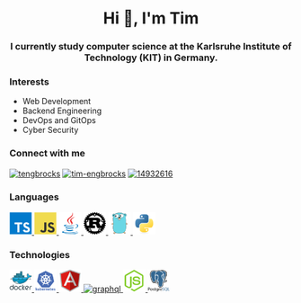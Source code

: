 <h1 align="center">Hi 👋, I'm Tim</h1>
<h3 align="center">I currently study computer science at the Karlsruhe Institute of Technology (KIT) in Germany.</h3>

<h3 algin="left">Interests</h3>
<p align="left">
  <ul>
    <li>Web Development</li>
    <li>Backend Engineering</li>
    <li>DevOps and GitOps</li>
    <li>Cyber Security</li>
  </ul>
</p>

<h3 align="left">Connect with me</h3>
<p align="left">
<a href="https://twitter.com/tengbrocks" target="blank"><img align="center" src="https://cdn.jsdelivr.net/npm/simple-icons@3.0.1/icons/twitter.svg" alt="tengbrocks" height="30" width="40" /></a>
<a href="https://linkedin.com/in/tim-engbrocks" target="blank"><img align="center" src="https://cdn.jsdelivr.net/npm/simple-icons@3.0.1/icons/linkedin.svg" alt="tim-engbrocks" height="30" width="40" /></a>
<a href="https://stackoverflow.com/users/14932616" target="blank"><img align="center" src="https://cdn.jsdelivr.net/npm/simple-icons@3.0.1/icons/stackoverflow.svg" alt="14932616" height="30" width="40" /></a>
</p>


<h3 align="left">Languages</h3>
<p align="left">
  <a href="https://www.typescriptlang.org/" target="_blank"> <img src="https://raw.githubusercontent.com/devicons/devicon/master/icons/typescript/typescript-original.svg" alt="typescript" width="40" height="40"/> </a> 
  <a href="https://developer.mozilla.org/en-US/docs/Web/JavaScript" target="_blank"> <img src="https://raw.githubusercontent.com/devicons/devicon/master/icons/javascript/javascript-original.svg" alt="javascript" width="40" height="40"/> </a> 
  <a href="https://www.java.com" target="_blank"> <img src="https://raw.githubusercontent.com/devicons/devicon/master/icons/java/java-original.svg" alt="java" width="40" height="40"/> </a> 
  <a href="https://www.rust-lang.org/" target="_blank"> <img src="https://raw.githubusercontent.com/devicons/devicon/master/icons/rust/rust-plain.svg" alt="rust" width="40" height="40"/> </a> 
  <a href="https://golang.org/" target="_blank"> <img src="https://raw.githubusercontent.com/devicons/devicon/master/icons/go/go-original.svg" alt="golang" width="40" height="40"/> </a> 
  <a href="https://www.python.org/" target="_blank"> <img src="https://raw.githubusercontent.com/devicons/devicon/master/icons/python/python-original.svg" alt="python" width="40" height="40"/> </a> 
</p>

<h3 align="left">Technologies</h3>
<p align="left"> 
  <a href="https://www.docker.com/" target="_blank"> <img src="https://raw.githubusercontent.com/devicons/devicon/master/icons/docker/docker-original-wordmark.svg" alt="docker" width="40" height="40"/> </a> 
  <a href="https://kubernetes.io/" target="_blank"> <img src="https://raw.githubusercontent.com/devicons/devicon/master/icons/kubernetes/kubernetes-plain-wordmark.svg" alt="kubernetes" width="40" height="40"/> </a> 
  <a href="https://angular.io" target="_blank"> <img src="https://raw.githubusercontent.com/devicons/devicon/master/icons/angularjs/angularjs-original.svg" alt="angularjs" width="40" height="40"/> </a> 
  <a href="https://graphql.org" target="_blank"> <img src="https://www.vectorlogo.zone/logos/graphql/graphql-icon.svg" alt="graphql" width="40" height="40"/> </a>
  <a href="https://nodejs.org" target="_blank"> <img src="https://raw.githubusercontent.com/devicons/devicon/master/icons/nodejs/nodejs-original.svg" alt="nodejs" width="40" height="40"/> </a> 
  <a href="https://www.postgresql.org" target="_blank"> <img src="https://raw.githubusercontent.com/devicons/devicon/master/icons/postgresql/postgresql-original-wordmark.svg" alt="postgresql" width="40" height="40"/> </a> 
</p>
